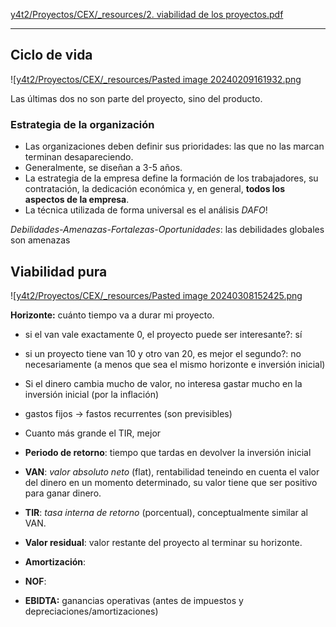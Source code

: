 [y4t2/Proyectos/CEX/_resources/2. viabilidad de los proyectos.pdf](_resources/2.%20viabilidad%20de%20los%20proyectos.pdf)

---

## Ciclo de vida
![[y4t2/Proyectos/CEX/_resources/Pasted image 20240209161932.png](_resources/Pasted%20image%2020240209161932.png)

Las últimas dos no son parte del proyecto, sino del producto.

### Estrategia de la organización
- Las organizaciones deben definir sus prioridades: las que no las marcan terminan desapareciendo.
- Generalmente, se diseñan a 3-5 años.
- La estrategia de la empresa define la formación de los trabajadores, su contratación, la dedicación económica y, en general, **todos los aspectos de la empresa**.
- La técnica utilizada de forma universal es el análisis *DAFO*!

*Debilidades-Amenazas-Fortalezas-Oportunidades*: las debilidades globales son amenazas

## Viabilidad pura

![[y4t2/Proyectos/CEX/_resources/Pasted image 20240308152425.png](_resources/Pasted%20image%2020240308152425.png)

**Horizonte:** cuánto tiempo va a durar mi proyecto.
- si el van vale exactamente 0, el proyecto puede ser interesante?: sí
- si un proyecto tiene van 10 y otro van 20, es mejor el segundo?: no necesariamente (a menos que sea el mismo horizonte e inversión inicial)

- Si el dinero cambia mucho de valor, no interesa gastar mucho en la inversión inicial (por la inflación)
- gastos fijos → fastos recurrentes (son previsibles)
- Cuanto más grande el TIR, mejor

- **Periodo de retorno**: tiempo que tardas en devolver la inversión inicial
- **VAN**: *valor absoluto neto* (flat), rentabilidad teneindo en cuenta el valor del dinero en un momento determinado, su valor tiene que ser positivo para ganar dinero.
- **TIR**: *tasa interna de retorno* (porcentual), conceptualmente similar al VAN.
- **Valor residual**: valor restante del proyecto al terminar su horizonte.
- **Amortización**:
- **NOF**:
- **EBIDTA:** ganancias operativas (antes de impuestos y depreciaciones/amortizaciones)